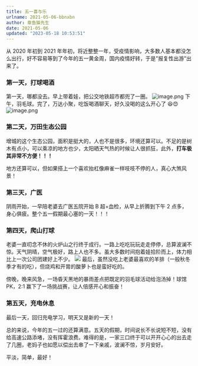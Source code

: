 ```yaml
---
title: 五一喜与乐
urlname: 2021-05-06-bbnxbn
author: 章鱼猫先生
date: 2021-05-06
updated: "2023-05-18 10:53:51"
---
```


从 2020 年初到 2021 年年初，将近整整一年，受疫情影响，大多数人基本都没怎么出行，好不容易等到了今年的五一黄金周，国内疫情好转，于是"报复性出游"出来了。

### 第一天，打球喝酒

第一天，哪都没去。早上带着娃，把公交地铁超市都兜了一圈。
![image.png](https://shub.weiyan.tech/yuque/elog-notebook-img/li3mhmoER9OMehBlU7rtc7YXnJyP.png)
下午，羽毛球。完了，万达小聚，吃饭喝酒聊天，好久没喝的这么开心了 😆😍
![image.png](https://shub.weiyan.tech/yuque/elog-notebook-img/lqeZE36cEUqOCKO3Ro_Q-GQFcEWY.png)

### 第二天，万田生态公园

增城的这个生态公园，面积是挺大的，人也不是很多，环境还算可以。不足的是树木有点小，可以乘凉的地方也少，太阳晒天气热的时候让人很抓狂，此外，**打车极其非常不方便！！！**

地方还算可以，但如果搭上一个喜欢抬杠像麻雀一样吱吱不停的人，真心大煞风景！

### 第三天，广医

阴雨开始，一早陪老婆去广医五院开始 B 超+血检，从早上折腾到下午 2 点多，身心俱疲。整个五一假期最心塞的一天！！！

### 第四天，爬山打球

老婆一直叨念不休的火炉山之行终于成行。一路上吃吃玩玩走走停停，总算波澜不惊。天气阴晴，空气极好，路上人也不多。虽大多数时间抱着娃拾阶而上，体力相比上一次公司团建好上不少。
![](https://shub.weiyan.tech/yuque/elog-notebook-img/lunXPcdsCJH67a2Z27N-LfDOab-s.jpeg)
最后，虽然没吃上老婆最喜欢的羊排（一般秋冬季才有的吃），但烧鸡和开胃的酸萝卜也是蛮好吃的。

傍晚，晚来风急，一场昏天黑地的暴雨差点把既定的羽毛球活动给泡汤掉！球馆 PK，2:1 赢下了一场挑战赛，让人倍感开心和振奋！

### 第五天，充电休息

最后一天，回归充电学习，明天又是新的一天！

总的来说，今年的五一过的还算满意。五天的假期，时间说长不长说短不短，没有给高速公路添堵，没有挥霍浪费。难得的是，一家三口终于可以开开心心的出去走了几圈，老妈子也如愿以偿出去串了一下亲戚，波澜不惊，岁月安好。

平淡，简单，最好！
